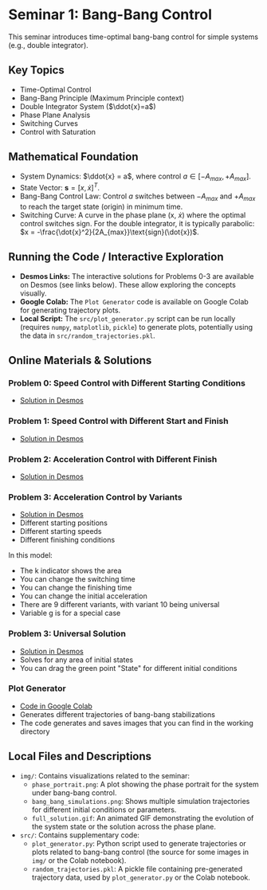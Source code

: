 # Seminar 1: Bang-Bang Control

This seminar introduces time-optimal bang-bang control for simple systems (e.g., double integrator).

## Key Topics

*   Time-Optimal Control
*   Bang-Bang Principle (Maximum Principle context)
*   Double Integrator System ($\ddot{x}=a$)
*   Phase Plane Analysis
*   Switching Curves
*   Control with Saturation

## Mathematical Foundation

*   System Dynamics: $\ddot{x} = a$, where control $a \in [-A_{max}, +A_{max}]$.
*   State Vector: $\mathbf{s} = [x, \dot{x}]^T$.
*   Bang-Bang Control Law: Control $a$ switches between $-A_{max}$ and $+A_{max}$ to reach the target state (origin) in minimum time.
*   Switching Curve: A curve in the phase plane (x, $\dot{x}$) where the optimal control switches sign. For the double integrator, it is typically parabolic: $x = -\frac{\dot{x}^2}{2A_{max}}\text{sign}(\dot{x})$.

## Running the Code / Interactive Exploration

*   **Desmos Links:** The interactive solutions for Problems 0-3 are available on Desmos (see links below). These allow exploring the concepts visually.
*   **Google Colab:** The `Plot Generator` code is available on Google Colab for generating trajectory plots.
*   **Local Script:** The `src/plot_generator.py` script can be run locally (requires `numpy`, `matplotlib`, `pickle`) to generate plots, potentially using the data in `src/random_trajectories.pkl`.

## Online Materials & Solutions

### Problem 0: Speed Control with Different Starting Conditions
- [Solution in Desmos](https://www.desmos.com/calculator/numk1ubgbr)

### Problem 1: Speed Control with Different Start and Finish
- [Solution in Desmos](https://www.desmos.com/calculator/cgouaw8ahm)

### Problem 2: Acceleration Control with Different Finish
- [Solution in Desmos](https://www.desmos.com/calculator/xkuqwc3ubl)

### Problem 3: Acceleration Control by Variants
- [Solution in Desmos](https://www.desmos.com/calculator/rpaq75ttlt)
- Different starting positions
- Different starting speeds
- Different finishing conditions

In this model:
- The k indicator shows the area
- You can change the switching time
- You can change the finishing time
- You can change the initial acceleration
- There are 9 different variants, with variant 10 being universal
- Variable g is for a special case

### Problem 3: Universal Solution
- [Solution in Desmos](https://www.desmos.com/calculator/kfdvir7dps?lang=ru)
- Solves for any area of initial states
- You can drag the green point "State" for different initial conditions

### Plot Generator
- [Code in Google Colab](https://colab.research.google.com/drive/1svjSiBcK5cCZ2ykVEje-vD4uFnX7DgY5?usp=sharing)
- Generates different trajectories of bang-bang stabilizations
- The code generates and saves images that you can find in the working directory

## Local Files and Descriptions

*   `img/`: Contains visualizations related to the seminar:
    *   `phase_portrait.png`: A plot showing the phase portrait for the system under bang-bang control.
    *   `bang_bang_simulations.png`: Shows multiple simulation trajectories for different initial conditions or parameters.
    *   `full_solution.gif`: An animated GIF demonstrating the evolution of the system state or the solution across the phase plane.
*   `src/`: Contains supplementary code:
    *   `plot_generator.py`: Python script used to generate trajectories or plots related to bang-bang control (the source for some images in `img/` or the Colab notebook).
    *   `random_trajectories.pkl`: A pickle file containing pre-generated trajectory data, used by `plot_generator.py` or the Colab notebook.
